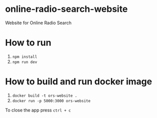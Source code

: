 # online-radio-search-website
Website for Online Radio Search

# How to run
1. `npm install`
1. `npm run dev` 

# How to build and run docker image
1. `docker build -t ors-website .`
1. `docker run -p 5000:3000 ors-website`

To close the app press `ctrl + c`